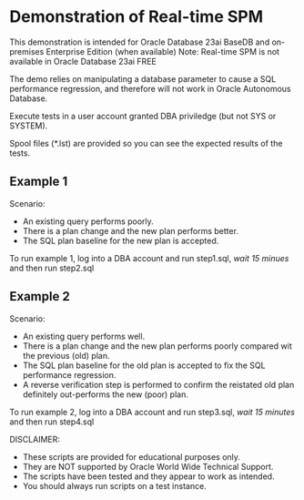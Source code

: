 # Demonstration of Real-time SPM

This demonstration is intended for Oracle Database 23ai BaseDB and on-premises Enterprise Edition (when available)
Note: Real-time SPM is not available in Oracle Database 23ai FREE

The demo relies on manipulating a database parameter to cause a SQL performance regression, and therefore 
will not work in Oracle Autonomous Database.

Execute tests in a user account granted DBA priviledge (but not SYS or SYSTEM). 

Spool files (*.lst) are provided so you can see the expected results of the tests.

## Example 1

Scenario:

- An existing query performs poorly. 
- There is a plan change and the new plan performs better. 
- The SQL plan baseline for the new plan is accepted.

To run example 1, log into a DBA account and run step1.sql, *wait 15 minues* and then run step2.sql

## Example 2

Scenario:

- An existing query performs well. 
- There is a plan change and the new plan performs poorly compared wit the previous (old) plan. 
- The SQL plan baseline for the old plan is accepted to fix the SQL performance regression.
- A reverse verification step is performed to confirm the reistated old plan definitely out-performs the new (poor) plan.

To run example 2, log into a DBA account and run step3.sql, *wait 15 minutes* and then run step4.sql

DISCLAIMER:
- These scripts are provided for educational purposes only.
- They are NOT supported by Oracle World Wide Technical Support.
- The scripts have been tested and they appear to work as intended.
- You should always run scripts on a test instance.

